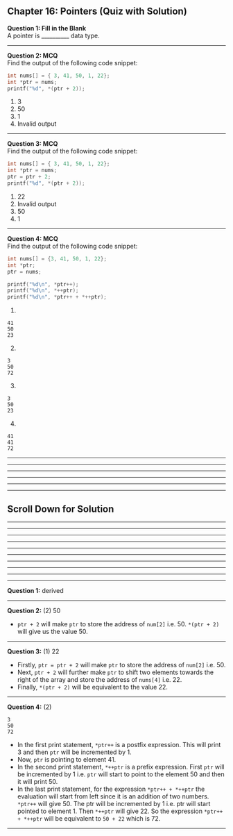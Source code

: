 ## Chapter 16: Pointers (Quiz with Solution)     

__Question 1: Fill in the Blank__     
A pointer is __________ data type.

----- 
__Question 2: MCQ__     
Find the output of the following code snippet:
```C
int nums[] = { 3, 41, 50, 1, 22};
int *ptr = nums;
printf("%d", *(ptr + 2));
```

1. 3
2. 50
3. 1
4. Invalid output 

----- 

__Question 3: MCQ__     
Find the output of the following code snippet:
```C
int nums[] = { 3, 41, 50, 1, 22};
int *ptr = nums;
ptr = ptr + 2;
printf("%d", *(ptr + 2));
```

1. 22
2. Invalid output 
3. 50
4. 1

----- 

__Question 4: MCQ__     
Find the output of the following code snippet:
```C
int nums[] = {3, 41, 50, 1, 22};
int *ptr;
ptr = nums;

printf("%d\n", *ptr++);
printf("%d\n", *++ptr);
printf("%d\n", *ptr++ + *++ptr);
```

1. 	
```
41
50
23
```

2. 	
```
3
50
72
```

3. 	
```
3
50
23
```

4.	
```
41
41
72
```

----- 
---- 

----
----
----
----

## Scroll Down for Solution 
----
----
----
----
----
----
----
----
----
----
__Question 1:__ derived   

---- 
__Question 2:__ (2) 50  
- `ptr + 2` will make `ptr` to store the address of `num[2]` i.e. 50. `*(ptr + 2)` will give us the value 50.    

---- 
__Question 3:__ (1) 22   
- Firstly, `ptr = ptr + 2` will make `ptr` to store the address of `num[2]` i.e. 50. 
- Next, `ptr + 2` will further make `ptr` to shift two elements towards the right of the array and store the address of `nums[4]` i.e. 22. 
- Finally, `*(ptr + 2)` will be equivalent to the value 22. 
   

---- 
__Question 4:__ (2) 
```
3
50
72
```
- In the first print statement, `*ptr++` is a postfix expression. This will print 3 and then `ptr` will be incremented by 1. 
- Now, `ptr` is pointing to element 41.
- In the second print statement, `*++ptr` is a prefix expression. First `ptr` will be incremented by 1 i.e. `ptr` will start to point to the element 50 and then it will print 50.
- In the last print statement, for the expression `*ptr++ + *++ptr` the evaluation will start from left since it is an addition of two numbers. `*ptr++` will give 50. The ptr will be incremented by 1 i.e. ptr will start pointed to element 1. Then `*++ptr` will give 22. So the expression `*ptr++ + *++ptr` will be equivalent to `50 + 22` which is 72. 
   
---- 
